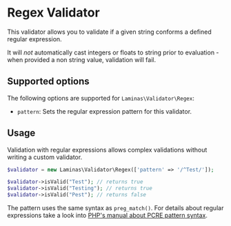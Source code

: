 # Regex Validator

This validator allows you to validate if a given string conforms a defined regular expression.

It will *not* automatically cast integers or floats to string prior to evaluation - when provided a non string value, validation will fail.

## Supported options

The following options are supported for `Laminas\Validator\Regex`:

- `pattern`: Sets the regular expression pattern for this validator.

## Usage

Validation with regular expressions allows complex validations without writing a custom validator.

```php
$validator = new Laminas\Validator\Regex(['pattern' => '/^Test/']);

$validator->isValid("Test"); // returns true
$validator->isValid("Testing"); // returns true
$validator->isValid("Pest"); // returns false
```

The pattern uses the same syntax as `preg_match()`. For details about regular
expressions take a look into [PHP's manual about PCRE pattern
syntax](http://php.net/reference.pcre.pattern.syntax).
